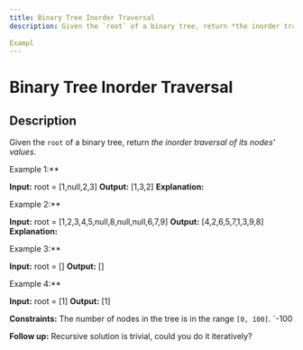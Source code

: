 ```yaml
---
title: Binary Tree Inorder Traversal
description: Given the `root` of a binary tree, return *the inorder traversal of its nodes&#39; values*.
 
Exampl
---
```

# Binary Tree Inorder Traversal
## Description
Given the `root` of a binary tree, return *the inorder traversal of its nodes&#39; values*.
 
Example 1:**

**Input:** root = [1,null,2,3]
**Output:** [1,3,2]
**Explanation:**


Example 2:**

**Input:** root = [1,2,3,4,5,null,8,null,null,6,7,9]
**Output:** [4,2,6,5,7,1,3,9,8]
**Explanation:**


Example 3:**

**Input:** root = []
**Output:** []

Example 4:**

**Input:** root = [1]
**Output:** [1]

 
**Constraints:**
	The number of nodes in the tree is in the range `[0, 100]`.
	`-100 
 
**Follow up:** Recursive solution is trivial, could you do it iteratively?
